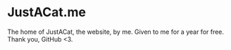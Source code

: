 # JustACat.me
The home of JustACat, the website, by me. Given to me for a year for free. Thank you, GitHub &lt;3.

